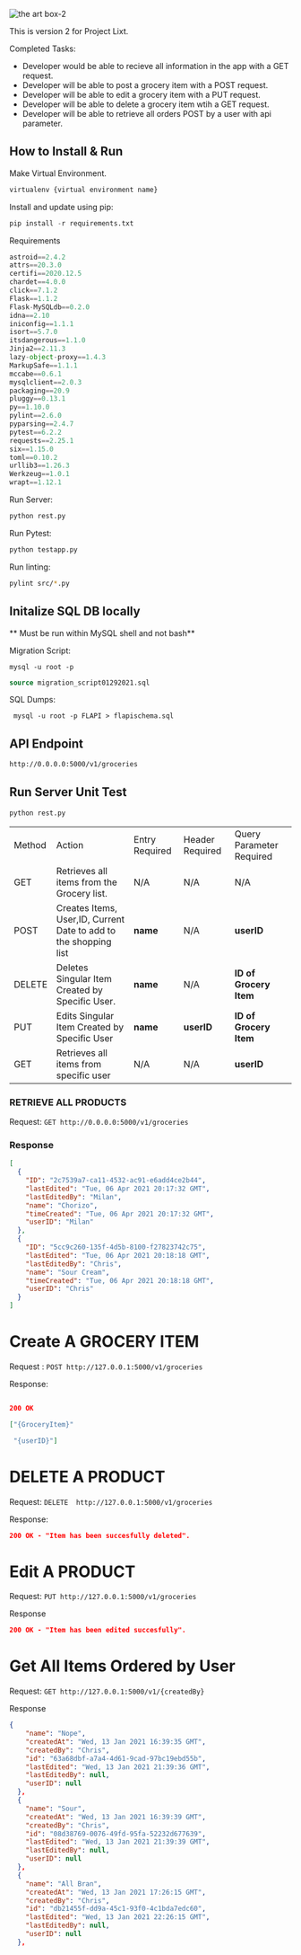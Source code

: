 
![the art box-2](https://user-images.githubusercontent.com/22153509/113756574-8fd66d00-96df-11eb-9d8b-66b3feffafc3.png)




This is version 2 for Project Lixt.

Completed Tasks:
- Developer would be able to recieve all information in the app with a GET request.
- Developer will be able to post a grocery item with a POST request.
- Developer will be able to edit a grocery item with a PUT request.
- Developer will be able to delete a grocery item wtih a GET request.
- Developer will be able to retrieve all orders POST by a user with api parameter.



## How to Install & Run

Make Virtual Environment.

```python
virtualenv {virtual environment name}
```

Install and update using pip:
```python
pip install -r requirements.txt
```
Requirements
```python
astroid==2.4.2
attrs==20.3.0
certifi==2020.12.5
chardet==4.0.0
click==7.1.2
Flask==1.1.2
Flask-MySQLdb==0.2.0
idna==2.10
iniconfig==1.1.1
isort==5.7.0
itsdangerous==1.1.0
Jinja2==2.11.3
lazy-object-proxy==1.4.3
MarkupSafe==1.1.1
mccabe==0.6.1
mysqlclient==2.0.3
packaging==20.9
pluggy==0.13.1
py==1.10.0
pylint==2.6.0
pyparsing==2.4.7
pytest==6.2.2
requests==2.25.1
six==1.15.0
toml==0.10.2
urllib3==1.26.3
Werkzeug==1.0.1
wrapt==1.12.1
```

Run Server:
```python
python rest.py
```
Run Pytest:
```python
python testapp.py
```
Run linting:
```bash
pylint src/*.py
```

## Initalize SQL DB locally

** Must be run within MySQL shell and not bash**

Migration Script:

```shell
mysql -u root -p
```

```SQL
source migration_script01292021.sql
```

SQL Dumps:

```shell
 mysql -u root -p FLAPI > flapischema.sql
```

## API Endpoint

```html
http://0.0.0.0:5000/v1/groceries

```

## Run Server Unit Test

```python
python rest.py
```

|        	|                                                                  	|                	|                 	|                          	|
|--------	|------------------------------------------------------------------	|----------------	|-----------------	|--------------------------	|
| Method 	| Action                                                           	| Entry Required 	| Header Required 	| Query Parameter Required 	|
| GET    	| Retrieves all items from the Grocery list.                       	| N/A            	| N/A             	| N/A                      	|
| POST   	| Creates Items, User,ID, Current Date to add to the shopping list 	| **name**           	| N/A             	| **userID**                  	|
| DELETE 	| Deletes Singular Item Created by Specific User.                  	|  **name**            	| N/A             	| **ID of Grocery Item**       	|
| PUT    	| Edits Singular Item Created by Specific User                     	|  **name**            	| **userID**          	| **ID of Grocery Item**       	|
| GET    	| Retrieves all items from specific user                           	| N/A            	| N/A             	| **userID**                 	|





### RETRIEVE ALL PRODUCTS

Request: `GET http://0.0.0.0:5000/v1/groceries`

### Response

```json
[
  {
    "ID": "2c7539a7-ca11-4532-ac91-e6add4ce2b44",
    "lastEdited": "Tue, 06 Apr 2021 20:17:32 GMT",
    "lastEditedBy": "Milan",
    "name": "Chorizo",
    "timeCreated": "Tue, 06 Apr 2021 20:17:32 GMT",
    "userID": "Milan"
  },
  {
    "ID": "5cc9c260-135f-4d5b-8100-f27823742c75",
    "lastEdited": "Tue, 06 Apr 2021 20:18:18 GMT",
    "lastEditedBy": "Chris",
    "name": "Sour Cream",
    "timeCreated": "Tue, 06 Apr 2021 20:18:18 GMT",
    "userID": "Chris"
  }
]

```

# Create A  GROCERY ITEM

Request : `POST http://127.0.0.1:5000/v1/groceries`

Response:

```json

200 OK

["{GroceryItem}"

 "{userID}"]

```


# DELETE A PRODUCT

Request: `DELETE  http://127.0.0.1:5000/v1/groceries`

Response:

```json
200 OK - "Item has been succesfully deleted".
```

# Edit A PRODUCT

Request: `PUT http://127.0.0.1:5000/v1/groceries`

Response

```json
200 OK - "Item has been edited succesfully".


```

# Get All Items Ordered by User

Request: `GET http://127.0.0.1:5000/v1/{createdBy}`

Response

```json
{
    "name": "Nope",
    "createdAt": "Wed, 13 Jan 2021 16:39:35 GMT",
    "createdBy": "Chris",
    "id": "63a68dbf-a7a4-4d61-9cad-97bc19ebd55b",
    "lastEdited": "Wed, 13 Jan 2021 21:39:36 GMT",
    "lastEditedBy": null,
    "userID": null
  },
  {
    "name": "Sour",
    "createdAt": "Wed, 13 Jan 2021 16:39:39 GMT",
    "createdBy": "Chris",
    "id": "08d38769-0076-49fd-95fa-52232d677639",
    "lastEdited": "Wed, 13 Jan 2021 21:39:39 GMT",
    "lastEditedBy": null,
    "userID": null
  },
  {
    "name": "All Bran",
    "createdAt": "Wed, 13 Jan 2021 17:26:15 GMT",
    "createdBy": "Chris",
    "id": "db21455f-dd9a-45c1-93f0-4c1bda7edc60",
    "lastEdited": "Wed, 13 Jan 2021 22:26:15 GMT",
    "lastEditedBy": null,
    "userID": null
  },


```
